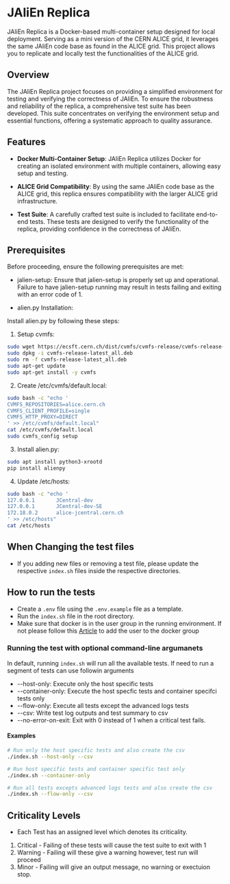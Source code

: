 # JAliEn Replica

JAliEn Replica is a Docker-based multi-container setup designed for local deployment. Serving as a mini version of the CERN ALICE grid, it leverages the same JAliEn code base as found in the ALICE grid. This project allows you to replicate and locally test the functionalities of the ALICE grid.

## Overview

The JAliEn Replica project focuses on providing a simplified environment for testing and verifying the correctness of JAliEn. To ensure the robustness and reliability of the replica, a comprehensive test suite has been developed. This suite concentrates on verifying the environment setup and essential functions, offering a systematic approach to quality assurance.

## Features

- **Docker Multi-Container Setup**: JAliEn Replica utilizes Docker for creating an isolated environment with multiple containers, allowing easy setup and testing.

- **ALICE Grid Compatibility**: By using the same JAliEn code base as the ALICE grid, this replica ensures compatibility with the larger ALICE grid infrastructure.

- **Test Suite**: A carefully crafted test suite is included to facilitate end-to-end tests. These tests are designed to verify the functionality of the replica, providing confidence in the correctness of JAliEn.

## Prerequisites

Before proceeding, ensure the following prerequisites are met:

- jalien-setup: Ensure that jalien-setup is properly set up and operational. Failure to have jalien-setup running may result in tests failing and exiting with an error code of 1.

- alien.py Installation:

Install alien.py by following these steps:

1. Setup cvmfs:

```bash
sudo wget https://ecsft.cern.ch/dist/cvmfs/cvmfs-release/cvmfs-release-latest_all.deb
sudo dpkg -i cvmfs-release-latest_all.deb
sudo rm -f cvmfs-release-latest_all.deb
sudo apt-get update
sudo apt-get install -y cvmfs
```

2. Create /etc/cvmfs/default.local:

```bash
sudo bash -c "echo '
CVMFS_REPOSITORIES=alice.cern.ch
CVMFS_CLIENT_PROFILE=single
CVMFS_HTTP_PROXY=DIRECT
' >> /etc/cvmfs/default.local"
cat /etc/cvmfs/default.local
sudo cvmfs_config setup
```

3. Install alien.py:

```bash
sudo apt install python3-xrootd
pip install alienpy
```

4. Update /etc/hosts:

```bash
sudo bash -c "echo '
127.0.0.1       JCentral-dev
127.0.0.1       JCentral-dev-SE
172.18.0.2      alice-jcentral.cern.ch
' >> /etc/hosts"
cat /etc/hosts
```

## When Changing the test files

- If you adding new files or removing a test file, please update the respective `index.sh` files inside the respective directories.

## How to run the tests

- Create a `.env` file using the `.env.example` file as a template.
- Run the `index.sh` file in the root directory.
- Make sure that docker is in the user group in the running environment. If not please follow this [Article](https://docs.docker.com/engine/install/linux-postinstall/) to add the user to the docker group 

### Running the test with optional command-line argumanets

In default, running `index.sh` will run all the available tests. If need to run a segment of tests can use followin arguments

- --host-only: Execute only the host specific tests
- --container-only: Execute the host specfic tests and container specifci tests only
- --flow-only: Execute all tests except the advanced logs tests
- --csv: Write test log outputs and test summary to csv
- --no-error-on-exit: Exit with 0 instead of 1  when a critical test fails.

#### Examples

````bash
# Run only the host specific tests and also create the csv
./index.sh --host-only --csv

# Run host specific tests and container specific test only
./index.sh --container-only

# Run all tests excepts advanced logs tests and also create the csv
./index.sh --flow-only --csv
````

## Criticality Levels

- Each Test has an assigned level which denotes its criticality.
  
1. Critical - Failing of these tests will cause the test suite to exit with 1
2. Warning - Failing will these give a warning however, test run will proceed
3. Minor - Failing will give an output message, no warning or exectuion stop.
